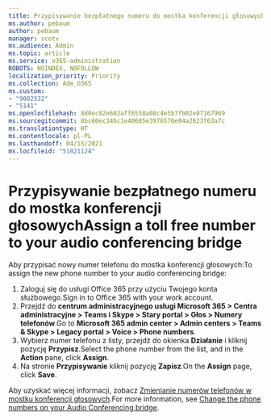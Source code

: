 ```yaml
---
title: Przypisywanie bezpłatnego numeru do mostka konferencji głosowych
ms.author: pebaum
author: pebaum
manager: scotv
ms.audience: Admin
ms.topic: article
ms.service: o365-administration
ROBOTS: NOINDEX, NOFOLLOW
localization_priority: Priority
ms.collection: Adm_O365
ms.custom:
- "9002532"
- "5141"
ms.openlocfilehash: 8d0ec82e602aff6558a08c4e5b7fb02e07167969
ms.sourcegitcommit: 8bc60ec34bc1e40685e3976576e04a2623f63a7c
ms.translationtype: HT
ms.contentlocale: pl-PL
ms.lasthandoff: 04/15/2021
ms.locfileid: "51821124"
---
```

# <a name="assign-a-toll-free-number-to-your-audio-conferencing-bridge"></a><span data-ttu-id="85102-102">Przypisywanie bezpłatnego numeru do mostka konferencji głosowych</span><span class="sxs-lookup"><span data-stu-id="85102-102">Assign a toll free number to your audio conferencing bridge</span></span>

<span data-ttu-id="85102-103">Aby przypisać nowy numer telefonu do mostka konferencji głosowych:</span><span class="sxs-lookup"><span data-stu-id="85102-103">To assign the new phone number to your audio conferencing bridge:</span></span>

1. <span data-ttu-id="85102-104">Zaloguj się do usługi Office 365 przy użyciu Twojego konta służbowego.</span><span class="sxs-lookup"><span data-stu-id="85102-104">Sign in to Office 365 with your work account.</span></span>
2. <span data-ttu-id="85102-105">Przejdź do **centrum administracyjnego usługi Microsoft 365 > Centra administracyjne > Teams i Skype > Stary portal > Głos > Numery telefonów**.</span><span class="sxs-lookup"><span data-stu-id="85102-105">Go to **Microsoft 365 admin center > Admin centers > Teams & Skype > Legacy portal > Voice > Phone numbers**.</span></span>
3. <span data-ttu-id="85102-106">Wybierz numer telefonu z listy, przejdź do okienka **Działanie** i kliknij pozycję **Przypisz**.</span><span class="sxs-lookup"><span data-stu-id="85102-106">Select the phone number from the list, and in the **Action** pane, click **Assign**.</span></span>
4. <span data-ttu-id="85102-107">Na stronie **Przypisywanie** kliknij pozycję **Zapisz**.</span><span class="sxs-lookup"><span data-stu-id="85102-107">On the **Assign** page, click **Save**.</span></span>

<span data-ttu-id="85102-108">Aby uzyskać więcej informacji, zobacz [Zmienianie numerów telefonów w mostku konferencji głosowych](https://docs.microsoft.com/MicrosoftTeams/change-the-phone-numbers-on-your-audio-conferencing-bridge).</span><span class="sxs-lookup"><span data-stu-id="85102-108">For more information, see [Change the phone numbers on your Audio Conferencing bridge](https://docs.microsoft.com/MicrosoftTeams/change-the-phone-numbers-on-your-audio-conferencing-bridge).</span></span>
